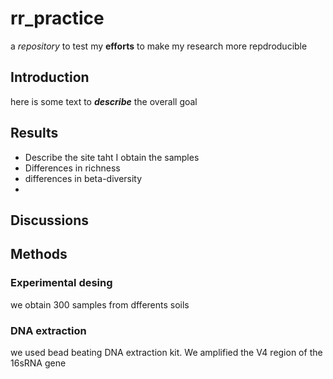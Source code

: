 # rr_practice
 a *repository* to test my **efforts** to make my research more repdroducible
## Introduction
 here is some text to ***describe*** the overall goal
## Results
* Describe the site  taht I obtain the samples
* Differences in richness
* differences in beta-diversity
* 
## Discussions
## Methods
###  Experimental desing
we obtain 300 samples from dfferents soils
### DNA extraction
we used bead beating DNA extraction kit. We amplified the V4 region of the 16sRNA gene  
